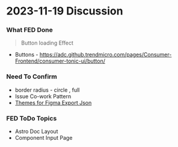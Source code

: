 # 2023-11-19 Discussion

### What FED Done

> Button loading Effect

- Buttons - https://adc.github.trendmicro.com/pages/Consumer-Frontend/consumer-tonic-ui/button/

### Need To Confirm

- border radius - circle , full
- Issue Co-work Pattern
- [Themes for Figma Export Json](https://adc.github.trendmicro.com/Consumer-Frontend/consumer-tonic-design-system/issues/1)

### FED ToDo Topics

- Astro Doc Layout 
- Component Input Page
